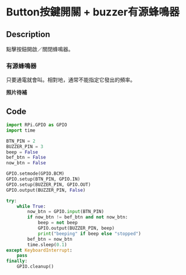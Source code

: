 # Button按鍵開關 + buzzer有源蜂鳴器
## Description
點擊按鈕開啟／關閉蜂鳴器。

### 有源蜂鳴器
只要通電就會叫。相對地，通常不能指定它發出的頻率。

**照片待補**

## Code
```python
import RPi.GPIO as GPIO 
import time

BTN_PIN = 2
BUZZER_PIN = 3
beep = False
bef_btn = False
now_btn = False

GPIO.setmode(GPIO.BCM)
GPIO.setup(BTN_PIN, GPIO.IN)
GPIO.setup(BUZZER_PIN, GPIO.OUT)
GPIO.output(BUZZER_PIN, False)

try:
    while True:
        now_btn = GPIO.input(BTN_PIN)
        if now_btn != bef_btn and not now_btn:
            beep = not beep
            GPIO.output(BUZZER_PIN, beep)
            print("beeping" if beep else "stopped")
        bef_btn = now_btn
        time.sleep(0.1)
except KeyboardInterrupt:
    pass
finally:
    GPIO.cleanup()
```